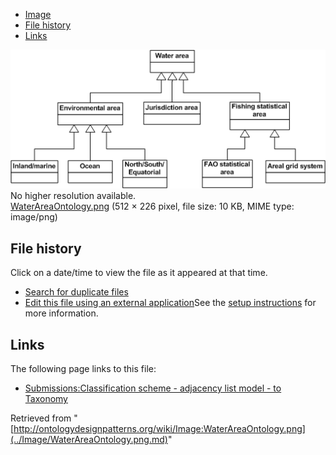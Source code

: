* [Image](../Image/WaterAreaOntology.png.md#file)
* [File history](../Image/WaterAreaOntology.png.md#filehistory)
* [Links](../Image/WaterAreaOntology.png.md#filelinks)

[![Image:WaterAreaOntology.png](../images/5/58/WaterAreaOntology.png)](../images/5/58/WaterAreaOntology.png)  
No higher resolution available.  
[WaterAreaOntology.png](../images/5/58/WaterAreaOntology.png)‎ (512 × 226 pixel, file size: 10 KB, MIME type: image/png)

## File history

Click on a date/time to view the file as it appeared at that time.



  
* [Search for duplicate files](http://ontologydesignpatterns.org/wiki/Special:FileDuplicateSearch/WaterAreaOntology.png "Special:FileDuplicateSearch/WaterAreaOntology.png")
* [Edit this file using an external application](http://ontologydesignpatterns.org/wiki/index.php?title=Image:WaterAreaOntology.png&action=edit&externaledit=true&mode=file "Image:WaterAreaOntology.png")See the [setup instructions](http://www.mediawiki.org/wiki/Manual:External_editors "http://www.mediawiki.org/wiki/Manual:External_editors") for more information.

## Links



The following page links to this file:


* [Submissions:Classification scheme - adjacency list model - to Taxonomy](../Submissions/Classification_scheme_-_adjacency_list_model_-_to_Taxonomy.md "Submissions:Classification scheme - adjacency list model - to Taxonomy")


Retrieved from "[http://ontologydesignpatterns.org/wiki/Image:WaterAreaOntology.png](../Image/WaterAreaOntology.png.md)"
